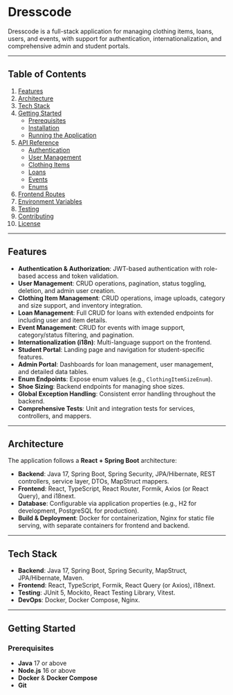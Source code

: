 # Dresscode

Dresscode is a full-stack application for managing clothing items, loans, users, and events, with support for authentication, internationalization, and comprehensive admin and student portals.

---

## Table of Contents

1. [Features](#features)
2. [Architecture](#architecture)
3. [Tech Stack](#tech-stack)
4. [Getting Started](#getting-started)
   - [Prerequisites](#prerequisites)
   - [Installation](#installation)
   - [Running the Application](#running-the-application)
5. [API Reference](#api-reference)
   - [Authentication](#authentication)
   - [User Management](#user-management)
   - [Clothing Items](#clothing-items)
   - [Loans](#loans)
   - [Events](#events)
   - [Enums](#enums)
6. [Frontend Routes](#frontend-routes)
7. [Environment Variables](#environment-variables)
8. [Testing](#testing)
9. [Contributing](#contributing)
10. [License](#license)

---

## Features

- **Authentication & Authorization**: JWT-based authentication with role-based access and token validation.
- **User Management**: CRUD operations, pagination, status toggling, deletion, and admin user creation.
- **Clothing Item Management**: CRUD operations, image uploads, category and size support, and inventory integration.
- **Loan Management**: Full CRUD for loans with extended endpoints for including user and item details.
- **Event Management**: CRUD for events with image support, category/status filtering, and pagination.
- **Internationalization (i18n)**: Multi-language support on the frontend.
- **Student Portal**: Landing page and navigation for student-specific features.
- **Admin Portal**: Dashboards for loan management, user management, and detailed data tables.
- **Enum Endpoints**: Expose enum values (e.g., `ClothingItemSizeEnum`).
- **Shoe Sizing**: Backend endpoints for managing shoe sizes.
- **Global Exception Handling**: Consistent error handling throughout the backend.
- **Comprehensive Tests**: Unit and integration tests for services, controllers, and mappers.

---

## Architecture

The application follows a **React + Spring Boot** architecture:

- **Backend**: Java 17, Spring Boot, Spring Security, JPA/Hibernate, REST controllers, service layer, DTOs, MapStruct mappers.
- **Frontend**: React, TypeScript, React Router, Formik, Axios (or React Query), and i18next.
- **Database**: Configurable via application properties (e.g., H2 for development, PostgreSQL for production).
- **Build & Deployment**: Docker for containerization, Nginx for static file serving, with separate containers for frontend and backend.

---

## Tech Stack

- **Backend**: Java 17, Spring Boot, Spring Security, MapStruct, JPA/Hibernate, Maven.
- **Frontend**: React, TypeScript, Formik, React Query (or Axios), i18next.
- **Testing**: JUnit 5, Mockito, React Testing Library, Vitest.
- **DevOps**: Docker, Docker Compose, Nginx.

---

## Getting Started

### Prerequisites

- **Java** 17 or above
- **Node.js** 16 or above
- **Docker** & **Docker Compose**
- **Git**
